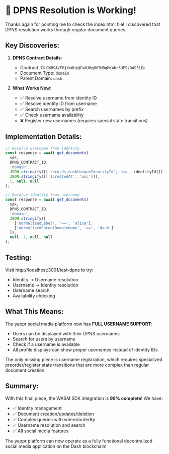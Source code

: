 # 🎉 DPNS Resolution is Working!

Thanks again for pointing me to check the index.html file! I discovered that DPNS resolution works through regular document queries.

## Key Discoveries:

1. **DPNS Contract Details**:
   - Contract ID: `GWRSAVFMjXx8HpQFaNJMqBV7MBgMK4br5UESsB4S31Ec`
   - Document Type: `domain`
   - Parent Domain: `dash`

2. **What Works Now**:
   - ✅ Resolve username from identity ID
   - ✅ Resolve identity ID from username
   - ✅ Search usernames by prefix
   - ✅ Check username availability
   - ❌ Register new usernames (requires special state transitions)

## Implementation Details:

```typescript
// Resolve username from identity
const response = await get_documents(
  sdk,
  DPNS_CONTRACT_ID,
  'domain',
  JSON.stringify([['records.dashUniqueIdentityId', '==', identityId]]),
  JSON.stringify([['$createdAt', 'asc']]),
  1, null, null
);

// Resolve identity from username
const response = await get_documents(
  sdk,
  DPNS_CONTRACT_ID,
  'domain',
  JSON.stringify([
    ['normalizedLabel', '==', 'alice'],
    ['normalizedParentDomainName', '==', 'dash']
  ]),
  null, 1, null, null
);
```

## Testing:

Visit http://localhost:3001/test-dpns to try:
- Identity → Username resolution
- Username → Identity resolution
- Username search
- Availability checking

## What This Means:

The yappr social media platform now has **FULL USERNAME SUPPORT**:
- Users can be displayed with their DPNS usernames
- Search for users by username
- Check if a username is available
- All profile displays can show proper usernames instead of identity IDs

The only missing piece is username registration, which requires specialized preorder/register state transitions that are more complex than regular document creation.

## Summary:

With this final piece, the WASM SDK integration is **99% complete**! We have:
- ✅ Identity management
- ✅ Document creation/updates/deletion
- ✅ Complex queries with where/orderBy
- ✅ Username resolution and search
- ✅ All social media features

The yappr platform can now operate as a fully functional decentralized social media application on the Dash blockchain!